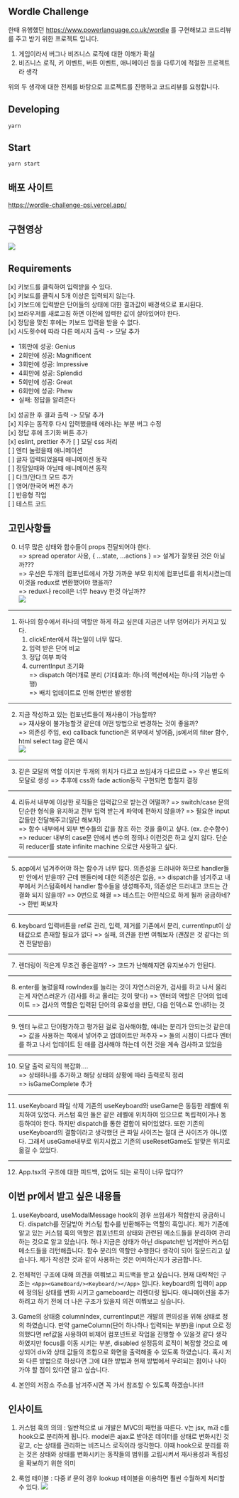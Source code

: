## Wordle Challenge

한때 유행했던 https://www.powerlanguage.co.uk/wordle 를 구현해보고 코드리뷰를 주고 받기 위한 프로젝트 입니다.

1. 게임이라서 버그나 비즈니스 로직에 대한 이해가 확실
2. 비즈니스 로직, 키 이벤트, 버튼 이벤트, 애니메이션 등을 다루기에 적절한 프로젝트라 생각

위의 두 생각에 대한 전제를 바탕으로 프로젝트를 진행하고 코드리뷰를 요청합니다.


## Developing

```shell
yarn
```

## Start

```shell
yarn start
```

## 배포 사이트
https://wordle-challenge-psi.vercel.app/

## 구현영상 
![](May-13-2022%2019-25-24.gif)


## Requirements 
[x] 키보드를 클릭하여 입력받을 수 있다.   
[x] 키보드를 클릭시 5개 이상은 입력되지 않는다.   
[x] 키보드에 입력받은 단어들의 상태에 대한 결과값이 배경색으로 표시된다.   
[x] 브라우저를 새로고침 하면 이전에 입력한 값이 살아있어야 한다.  
[x] 정답을 맞친 후에는 키보드 입력을 받을 수 없다.   
[x] 시도횟수에 따라 다른 메시지 출력 -> 모달 추가
- 1회만에 성공: Genius
- 2회만에 성공: Magnificent
- 3회만에 성공: Impressive
- 4회만에 성공: Splendid
- 5회만에 성공: Great
- 6회만에 성공: Phew
- 실패: 정답을 알려준다
  
[x] 성공한 후 결과 출력 -> 모달 추가   
[x] 지우는 동작후 다시 입력했을때 에러나는 부분 버그 수정   
[x] 정답 후에 초기화 버튼 추가    
[x] eslint, prettier 추가
[ ] 모달 css 처리   
[ ] 엔터 눌렀을때 애니메이션   
[ ] 글자 입력되었을때 애니메이션 동작   
[ ] 정답일때와 아닐때 애니메이션 동작   
[ ] 다크/안다크 모드 추가   
[ ] 영어/한국어 버전 추가   
[ ] 반응형 작업   
[ ] 테스트 코드    


## 고민사항들
0) 너무 많은 상태와 함수들이 props 전달되어야 한다.    
   => spread operator 사용, { ...state, ...actions } 
   => 설계가 잘못된 것은 아닐까???     
   => 우선은 두개의 컴포넌트에서 가장 가까운 부모 위치에 컴포넌트를 위치시켰는데 이것을 redux로 변환했어야 했을까?    
   => redux나 recoil은 너무 heavy 한것 아닐까??      
  ![](2022-05-15-00-55-11.png)

------

1) 하나의 함수에서 하나의 역할만 하게 하고 싶은데 지금은 너무 덩어리가 커지고 있다.    
    1) clickEnter에서 하는일이 너무 많다.       
      1) 입력 받은 단어 비교     
      2) 정답 여부 파악    
      3) currentInput 초기화   
    => dispatch 여러개로 분리 (기대효과: 하나의 액션에서는 하나의 기능만 수행)   
    => 배치 업데이트로 인해 한번만 발생함     

------

2) 지금 작성하고 있는 컴포넌트들이 재사용이 가능할까?   
    => 재사용이 불가능할것 같은데 어떤 방법으로 변경하는 것이 좋을까?    
    => 의존성 주입, ex) callback function은 외부에서 넣어줌, js에서의 filter 함수, html select tag 같은 예시    
    ![](2022-05-15-00-54-35.png)

------

3) 같은 모달의 역할 이지만 두개의 위치가 다르고 쓰임새가 다르므로 
    => 우선 별도의 모달로 생성
    => 추후에 css와 fade action동작 구현되면 합칠지 결정

------

4) 리듀서 내부에 이상한 로직들은 입력값으로 받는건 어떨까? 
    => switch/case 문의 단순한 형식을 유지하고 전부 입력 받는게 파악에 편하지 않을까? 
    => 필요한 input 값들만 전달해주고(일단 해보자)   
    => 함수 내부에서 외부 변수들의 값을 참조 하는 것을 줄이고 싶다. (ex. 순수함수)
    => reducer 내부의 case문 안에서 변수의 정의나 이런것은 하고 싶지 않다. 
    단순히 reducer를 state infinite machine 으로만 사용하고 싶다.

------

5) app에서 넘겨주어야 하는 함수가 너무 많다.
   의존성을 드러내야 하므로 handler들만 안에서 받을까? 
   근데 핸들러에 대한 의존성은 없음, 
   => dispatch를 넘겨주고 내부에서 커스텀훅에서 handler 함수들을 생성해주자, 
   의존성은 드러내고 코드는 간결화 되지 않을까? 
   => 0번으로 해결
   => 테스트는 어떤식으로 하게 될까 궁금하네? -> 한번 짜보자

------

6) keyboard 입력버튼을 ref로 관리, 입력, 제거를 기존에서 분리, currentInput이 상태값으로 존재할 필요가 없다
   => 실패, 의견을 한번 여쭤보자 (괜찮은 것 같다는 의견 전달받음)

------

7) 렌더링이 적은게 무조건 좋은걸까? -> 코드가 난해해지면 유지보수가 안된다.

------

8) enter를 눌렀을때 rowIndex를 늘리는 것이 자연스러운가, 검사를 하고 나서 올리는게 자연스러운가 (검사를 하고 올리는 것이 맞다)
  => 엔터의 역할은 단어의 업데이트
  => 검사의 역할은 입력된 단어의 유효성을 판단, 다음 인덱스로 안내하는 것

------   

9) 엔터 누르고 단어평가하고 평가된 걸로 검사해야함, 얘네는 분리가 안되는것 같은데 
    => 값을 사용하는 쪽에서 넣어주고 업데이트만 쳐주자
    => 둘의 시점이 다르다 엔터를 하고 나서 업데이트 된 애를 검사해야 하는데 이전 것을 계속 검사하고 있었음

------

10) 모달 출력 로직의 복잡화....   
  => 상태하나를 추가하고 해당 상태의 상황에 따라 출력로직 정리   
  => isGameComplete 추가    
 
--- 

11) useKeyboard 파일 삭제
    기존의 useKeyboard와 useGame은 동등한 레벨에 위치하여 있었다.
    커스텀 훅인 둘은 같은 레벨에 위치하여 있으므로 독립적이거나 동등하여야 한다.
    하지만 dispatch를 통한 결합이 되어있었다.
    또한 기존의 useKeyboard의 결함이라고 생각했던 큰 파일 사이즈는 절대 큰 사이즈가 아니였다.
    그래서 useGame내부로 위치시켰고 기존의 useResetGame도 알맞은 위치로 옮길 수 있었다.

--- 

12) App.tsx의 구조에 대한 피드백, 없어도 되는 로직이 너무 많다??

## 이번 pr에서 받고 싶은 내용들 
1) useKeyboard, useModalMessage hook의 경우 쓰임새가 적합한지 궁금하니다. 
  dispatch를 전달받아 커스텀 함수를 반환해주는 역할의 훅입니다.
  제가 기존에 알고 있는 커스텀 훅의 역할은 컴포넌트의 상태와 관련된 메소드들을 분리하여 관리하는 것으로 알고 있습니다.
  허나 지금은 상태가 아닌 dispatch만 넘겨받아 커스텀 메소드들을 리턴해줍니다. 
  함수 분리의 역할만 수행한다 생각이 되어 질문드리고 싶습니다.
  제가 작성한 것과 같이 사용하는 것은 어떠하신지가 궁금합니다.

2) 전체적인 구조에 대해 의견을 여쭤보고 피드백을 받고 싶습니다.
  현재 대략적인 구조는 `<App><GameBoard/><Keyboard/></App>` 입니다.
  keyboard의 입력이 app에 정의된 상태를 변화 시키고 gameboard는 리렌더링 됩니다.
  애니메이션을 추가 하려고 하기 전에 더 나은 구조가 있을지 의견 여쭤보고 싶습니다.

3) Game의 상태중 columnIndex, currentInput은 개발의 편의성을 위해 상태로 정의 하였습니다.
   만약 gameColumn(단어 하나하나 입력되는 부분)을 input 으로 정의했다면 ref값을 사용하여 비제어 컴포넌트로 작업을 진행할 수 있을것 같다 생각하였지만 focus를 이동 시키는 부분, disabled 설정등의 로직이 복잡할 것으로 예상되어 div와 상태 값들의 조합으로 화면을 출력해줄 수 있도록 하였습니다.
   혹시 저와 다른 방법으로 하셨다면 그에 대한 방법과 현재 방법에서 우려되는 점이나 나아가야 할 점이 있다면 알고 싶습니다.

4) 본인의 저장소 주소를 남겨주시면 꼭 가서 참조할 수 있도록 하겠습니다!!


## 인사이트
1. 커스텀 훅의 의의 : 
    일반적으로 ui 개발은 MVC의 패턴을 따른다.
    v는 jsx, m과 c를 hook으로 분리하게 됩니다.
    model은 ajax로 받아온 데이터를 상태로 변화시킨 것 같고, c는 상태를 관리하는 비즈니스 로직이라 생각한다.
    이때 hook으로 분리를 하는 것은 상태와 상태를 변화시키는 동작들의 범위를 고립시켜서 재사용성과 독립성을 확보하기 위한 의미


2. 룩업 테이블 :
    다중 if 문의 경우 lookup 테이블을 이용하면 훨씬 수월하게 처리할 수 있다.
    ![](2022-05-15-12-30-39.png)

